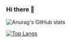 ### Hi there 👋

<!--
**Rinasham/Rinasham** is a ✨ _special_ ✨ repository because its `README.md` (this file) appears on your GitHub profile.

Here are some ideas to get you started:

- 🔭 I’m currently working on ...
- 🌱 I’m currently learning ...
- 👯 I’m looking to collaborate on ...
- 🤔 I’m looking for help with ...
- 💬 Ask me about ...
- 📫 How to reach me: ...
- 😄 Pronouns: ...
- ⚡ Fun fact: ...
-->

![Anurag's GitHub stats](https://github-readme-stats.vercel.app/api?username=Rinasham&show_icons=true&theme=omni)

[![Top Langs](https://github-readme-stats.vercel.app/api/top-langs/?username=Rinasham&theme=omni)](https://github.com/anuraghazra/github-readme-stats)
